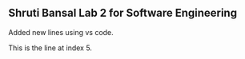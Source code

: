 ## Shruti Bansal Lab 2 for Software Engineering

Added new lines using vs code.

This is the line at index 5.